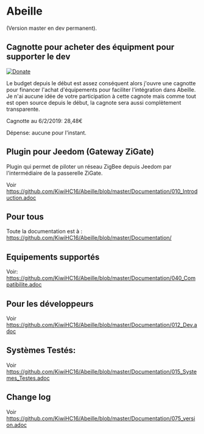 # Abeille

(Version master en dev permanent).

## Cagnotte pour acheter des équipment pour supporter le dev

[![Donate](https://img.shields.io/badge/Donate-PayPal-green.svg)](https://paypal.me/KiwiHC16)

Le budget depuis le début est assez conséquent alors j'ouvre une cagnotte pour financer l'achat d'équipements pour faciliter l'intégration dans Abeille.
Je n'ai aucune idée de votre participation à cette cagnote mais comme tout est open source depuis le début, la cagnote sera aussi complètement transparente.

Cagnotte au 6/2/2019: 28,48€

Dépense: aucune pour l'instant.

## Plugin pour Jeedom (Gateway ZiGate)

Plugin qui permet de piloter un réseau ZigBee depuis Jeedom par l'intermédiaire de la passerelle ZiGate.

Voir https://github.com/KiwiHC16/Abeille/blob/master/Documentation/010_Introduction.adoc

## Pour tous

Toute la documentation est à : https://github.com/KiwiHC16/Abeille/blob/master/Documentation/

## Equipements supportés

Voir: https://github.com/KiwiHC16/Abeille/blob/master/Documentation/040_Compatibilite.adoc

## Pour les développeurs

Voir https://github.com/KiwiHC16/Abeille/blob/master/Documentation/012_Dev.adoc

## Systèmes Testés:

Voir https://github.com/KiwiHC16/Abeille/blob/master/Documentation/015_Systemes_Testes.adoc

## Change log

Voir https://github.com/KiwiHC16/Abeille/blob/master/Documentation/075_version.adoc


